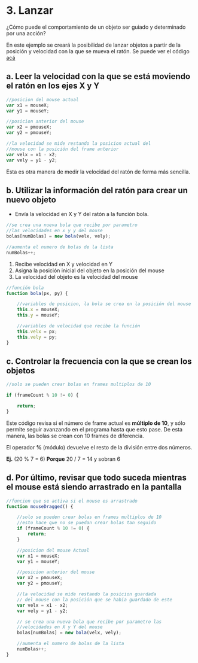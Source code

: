 # 3. Lanzar

¿Cómo puede el comportamiento de un objeto ser guiado y determinado por una acción?

En este ejemplo se creará la posibilidad de lanzar objetos a partir de la posición y velocidad con la que se mueva el ratón. Se puede ver el código [acá](http://alpha.editor.p5js.org/laurajunco/sketches/Skjpy50AW)

## a.  Leer la velocidad con la que se está moviendo el ratón en los ejes X y Y

```javascript
//posicion del mouse actual
var x1 = mouseX;
var y1 = mouseY;

//posicion anterior del mouse
var x2 = pmouseX;
var y2 = pmouseY;

//la velocidad se mide restando la posicion actual del
//mouse con la posición del frame anterior
var velx = x1 - x2;
var vely = y1 - y2;
```

Esta es otra manera de medir la velocidad del ratón de forma más sencilla.

## **b. Utilizar la información del ratón para crear un nuevo objeto**

* Envía la velocidad en X y Y del ratón a la función bola.

```javascript
//se crea una nueva bola que recibe por parametro 
//las velocidades en x y y del mouse
bolas[numBolas] = new bola(velx, vely); 

//aumenta el numero de bolas de la lista
numBolas++;
```

1. Recibe velocidad en X y velocidad en Y
2. Asigna la posición inicial del objeto en la posición del mouse
3. La velocidad del objeto es la velocidad del mouse

```javascript
//función bola
function bola(px, py) {

    //variables de posicion, la bola se crea en la posición del mouse
    this.x = mouseX;
    this.y = mouseY;

    //variables de velocidad que recibe la función
    this.velx = px;
    this.vely = py;
}
```

## **c. Controlar la frecuencia con la que se crean los objetos**

```javascript
//solo se pueden crear bolas en frames multiplos de 10

if (frameCount % 10 != 0) {

    return;
}
```

Este código revisa si el número de frame actual es **múltiplo de 10**, y sólo permite seguir avanzando en el programa hasta que esto pase. De esta manera, las bolas se crean con 10 frames de diferencia.

El operador **%** \(módulo\) devuelve el resto de la división entre dos números.

**Ej.** \(20 % 7 = 6\) **Porque** 20 / 7 = 14 y sobran 6

## **d.**  Por último, revisar que todo suceda mientras el mouse está siendo arrastrado en la pantalla

```javascript
//funcion que se activa si el mouse es arrastrado
function mouseDragged() {

    //solo se pueden crear bolas en frames multiplos de 10
    //esto hace que no se puedan crear bolas tan seguido
    if (frameCount % 10 != 0) {
        return;
    }

    //posicion del mouse Actual
    var x1 = mouseX;
    var y1 = mouseY;

    //posicion anterior del mouse
    var x2 = pmouseX;
    var y2 = pmouseY;

    //la velocidad se mide restando la posicion guardada 
    // del mouse con la posición que se habia guardado de este
    var velx = x1 - x2;
    var vely = y1 - y2;

    // se crea una nueva bola que recibe por parametro las  
    //velocidades en X y Y del mouse
    bolas[numBolas] = new bola(velx, vely);

    //aumenta el numero de bolas de la lista
    numBolas++;
}
```

